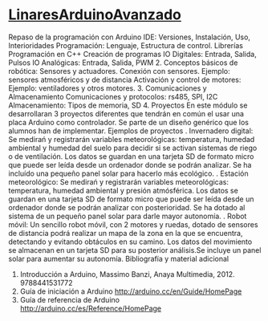 # [LinaresArduinoAvanzado](https://www.juntadeandalucia.es/educacion/seneca/seneca/jsp/gestionactividades/DetActForPub.jsp?X_EDIACTFOR=152367)


Repaso de la programación con Arduino
IDE: Versiones, Instalación, Uso, Interioridades
Programación: Lenguaje, Estructura de control. Librerías
Programación en C++
Creación de programas
IO Digitales: Entrada, Salida, Pulsos
IO Analógicas: Entrada, Salida, PWM
2. Conceptos básicos de robótica: Sensores y actuadores. Conexión con sensores. Ejemplo: sensores atmosféricos y de distancia Activación y control de motores: Ejemplo: ventiladores y otros motores.
3. Comunicaciones y Almacenamiento
Comunicaciones y protocolos: rs485, SPI, I2C
Almacenamiento: Tipos de memoria, SD
4. Proyectos
En este módulo se desarrollaran 3 proyectos diferentes que tendrán en común el usar una placa Arduino como controlador. Se parte de un diseño genérico que los alumnos han de implementar.
Ejemplos de proyectos
. Invernadero digital:
Se medirań y registrarán variables meteorológicas: temperatura, humedad ambiental y humedad del suelo para decidir si se activan sistemas de riego o de ventilación. Los datos se guardan en una tarjeta SD de formato micro que puede ser leída desde un ordenador donde se podrán analizar. Se ha incluído una pequeño panel solar para hacerlo más ecológico.
. Estación meteorológico: Se medirań y registrarán variables meteorológicas: temperatura, humedad ambiental y presión atmósférica. Los datos se guardan en una tarjeta SD de formato micro que puede ser leída desde un ordenador donde se podrán analizar con posterioridad. Se ha dotado al sistema de un pequeño panel solar para darle mayor autonomía.
. Robot móvil:
Un sencillo robot móvil, con 2 motores y ruedas, dotado de sensores de distancia podrá realizar un mapa de la zona en la que se encuentra, detectando y evitando obtáculos en su camino. Los datos del movimiento se almacenan en un tarjeta SD para su posterior análisis.Se incluye un panel solar para aumentar su autonomía.
Bibliografía y material adicional
1. Introducción a Arduino, Massimo Banzi, Anaya Multimedia, 2012. 9788441531772
2. Guía de iniciación a Arduino http://arduino.cc/en/Guide/HomePage
3. Guía de referencia de Arduino http://arduino.cc/es/Reference/HomePage
